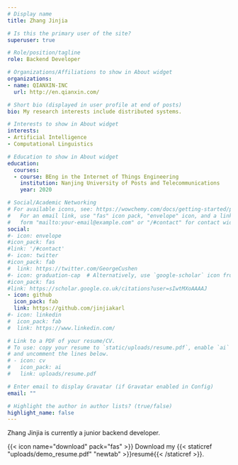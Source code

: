 ```yaml
---
# Display name
title: Zhang Jinjia

# Is this the primary user of the site?
superuser: true

# Role/position/tagline
role: Backend Developer

# Organizations/Affiliations to show in About widget
organizations:
- name: QIANXIN-INC
  url: http://en.qianxin.com/

# Short bio (displayed in user profile at end of posts)
bio: My research interests include distributed systems. 

# Interests to show in About widget
interests:
- Artificial Intelligence
- Computational Linguistics

# Education to show in About widget
education:
  courses:
  - course: BEng in the Internet of Things Engineering
    institution: Nanjing University of Posts and Telecommunications
    year: 2020

# Social/Academic Networking
# For available icons, see: https://wowchemy.com/docs/getting-started/page-builder/#icons
#   For an email link, use "fas" icon pack, "envelope" icon, and a link in the
#   form "mailto:your-email@example.com" or "/#contact" for contact widget.
social:
#- icon: envelope
#icon_pack: fas
#link: '/#contact'
#- icon: twitter
#icon_pack: fab
#  link: https://twitter.com/GeorgeCushen
#- icon: graduation-cap  # Alternatively, use `google-scholar` icon from `ai` icon pack
#icon_pack: fas
#link: https://scholar.google.co.uk/citations?user=sIwtMXoAAAAJ
- icon: github
  icon_pack: fab
  link: https://github.com/jinjiakarl
#- icon: linkedin
#  icon_pack: fab
#  link: https://www.linkedin.com/

# Link to a PDF of your resume/CV.
# To use: copy your resume to `static/uploads/resume.pdf`, enable `ai` icons in `params.toml`, 
# and uncomment the lines below.
# - icon: cv
#   icon_pack: ai
#   link: uploads/resume.pdf

# Enter email to display Gravatar (if Gravatar enabled in Config)
email: ""

# Highlight the author in author lists? (true/false)
highlight_name: false
---
```


Zhang Jinjia is currently a junior backend developer.

{{< icon name="download" pack="fas" >}} Download my {{< staticref "uploads/demo_resume.pdf" "newtab" >}}resumé{{< /staticref >}}.
